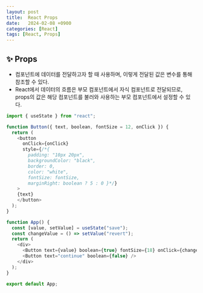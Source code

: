 ```yaml
---
layout: post
title:  React Props
date:   2024-02-08 +0900
categories: [React]
tags: [React, Props]
---
```



## ✨ Props

- 컴포넌트에 데이터를 전달하고자 할 때 사용하며, 이렇게 전달된 값은 변수를 통해 참조할 수 있다.
- React에서 데이터의 흐름은 부모 컴포넌트에서 자식 컴포넌트로 전달되므로, props의 값은 해당 컴포넌트를 불러와 사용하는 부모 컴포넌트에서 설정할 수 있다.

```javascript
import { useState } from "react";

function Button({ text, boolean, fontSize = 12, onClick }) {
  return (
    <button 
      onClick={onClick}
      style={/*{
        padding: "10px 20px", 
        backgroundColor: "black", 
        border: 0, 
        color: "white", 
        fontSize: fontSize, 
        marginRight: boolean ? 5 : 0 }*/}
    >
    {text}
    </button>
  );
}

function App() {
  const [value, setValue] = useState("save");
  const changeValue = () => setValue("revert");
  return (
    <div>
      <Button text={value} boolean={true} fontSize={18} onClick={changeValue} />
      <Button text="continue" boolean={false} />
    </div>
  );
}

export default App;
```